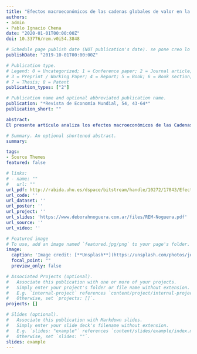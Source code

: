 ```yaml
---
title: "Efectos macroeconómicos de las cadenas globales de valor en la balanza comercial"
authors:
- admin
- Pablo Ignacio Chena
date: "2020-01-01T00:00:00Z"
doi: 10.33776/rem.v0i54.3848

# Schedule page publish date (NOT publication's date). se pone creo lo programado para ser publicado por la revista
publishDate: "2019-10-01T00:00:00Z"

# Publication type.
# Legend: 0 = Uncategorized; 1 = Conference paper; 2 = Journal article;
# 3 = Preprint / Working Paper; 4 = Report; 5 = Book; 6 = Book section;
# 7 = Thesis; 8 = Patent
publication_types: ["2"]

# Publication name and optional abbreviated publication name.
publication: "*Revista de Economía Mundial, 54, 43-64*"
publication_short: ""

abstract:
El presente artículo analiza los efectos macroeconómicos de las Cadenas Globales de Valor (CGV) sobre la balanza comercial, conjuntamente con la influencia de las mismas en las políticas económicas que tradicionalmente se diseñaron para modificar su resultado (por ejemplo: la devaluación real de la moneda doméstica). Con este objetivo se estima el impacto de las CGV en la balanza comercial en 48 países de América, Europa, Asia y Oceanía, durante el período 1995-2011. Los resultados alcanzados muestran que una mayor participación en las mismas genera un efecto directo de aumento del déficit de balanza comercial y, como efectos indirectos, un incremento en la elasticidad ingreso de las demandas por exportaciones e importaciones, conjuntamente con una disminución en la sensibilidad

# Summary. An optional shortened abstract.
summary: 

tags:
- Source Themes
featured: false

# links:
# - name: ""
#   url: ""
url_pdf: http://rabida.uhu.es/dspace/bitstream/handle/10272/17843/Efectos.pdf?sequence=2
url_code: ''
url_dataset: ''
url_poster: ''
url_project: ''
url_slides: 'https://www.deborahnoguera.com.ar/files/REM-Noguera.pdf'
url_source: ''
url_video: ''

# Featured image
# To use, add an image named `featured.jpg/png` to your page's folder. 
image:
  caption: 'Image credit: [**Unsplash**](https://unsplash.com/photos/jdD8gXaTZsc)'
  focal_point: ""
  preview_only: false

# Associated Projects (optional).
#   Associate this publication with one or more of your projects.
#   Simply enter your project's folder or file name without extension.
#   E.g. `internal-project` references `content/project/internal-project/index.md`.
#   Otherwise, set `projects: []`.
projects: []

# Slides (optional).
#   Associate this publication with Markdown slides.
#   Simply enter your slide deck's filename without extension.
#   E.g. `slides: "example"` references `content/slides/example/index.md`.
#   Otherwise, set `slides: ""`.
slides: example
---
```

